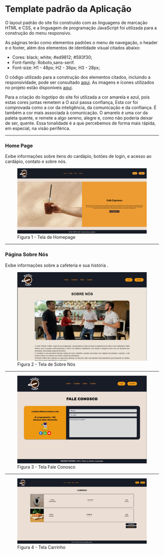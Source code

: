 # Template padrão da Aplicação

O layout padrão do site foi construído com as linguagens de marcação HTML e CSS, e a linguagem de programação JavaScript foi utilizada para a construção do menu responsivo.

As páginas terão como elementos padrões o menu de navegação, o header e o footer, além dos elementos de identidade visual citados abaixo:

<ul>
<li>Cores: black; white; #ed9812; #593f30; </li>
<li>Font-family: Roboto,sans-serif.</li>
<li>Font-size: H1 - 48px; H2 - 36px; H3 - 28px;  </li>
</ul>
  
O código utilizado para a construção dos elementos citados, incluindo a responsividade, pode ser consultado <a href="https://github.com/ICEI-PUC-Minas-PMV-ADS/pmv-ads-2023-2-e1-proj-web-t1-expresso-virtual/tree/main/codigo-fonte">aqui</a>. As imagens e ícones utilizados no projeto estão disponíveis <a href="https://github.com/ICEI-PUC-Minas-PMV-ADS/pmv-ads-2023-2-e1-proj-web-t1-expresso-virtual/tree/main/documentos/img">aqui</a>.

<p>Para a criação do logotipo do site foi utilizada a cor amarela e azul, pois estas cores juntas remetem a O azul passa confiança, Esta cor foi comprovada como a cor da inteligência, da comunicação e da confiança. É também a cor mais associada à comunicação. O amarelo é uma cor da paleta quente, e remete a algo sereno, alegre e, como não poderia deixar de ser, quente. Essa tonalidade é a que percebemos de forma mais rápida, em especial, na visão periférica.  </p>
<hr>
<h3><b>Home Page</b></h3>
<p>Exibe informações sobre itens do cardápio, botões de login, e acesso ao cardápio, contato e sobre nós.</p>
<figure> 
  <img src="img/home page.png">
  <figcaption> Figura 1 - Tela de Homepage
</figure> 
<hr>
<h3><b>Página Sobre Nós</b></h3>
<p>Exibe informações sobre a cafeteria e sua história .</p>
<figure> 
  <img src="img/SobreNos.png">
  <figcaption>Figura 2 - Tela de Sobre Nós    
</figure> 
<hr>

<figure> 
  <img src="img/FaleConosco.JPG">
    <figcaption>Figura 3 - Tela Fale Conosco
</figure> 
<hr>
<figure> 
  <img src="img/Carrinho.png">
    <figcaption>Figura 4 - Tela Carrinho
</figure> 

